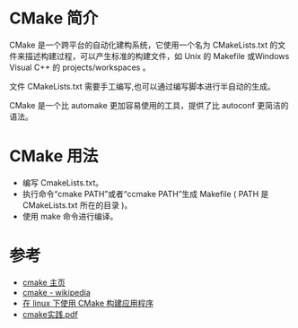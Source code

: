 
# CMake 简介

CMake 是一个跨平台的自动化建构系统，它使用一个名为 CMakeLists.txt 的文件来描述构建过程，可以产生标准的构建文件，如 Unix 的 Makefile 或Windows Visual C++ 的 projects/workspaces 。

文件 CMakeLists.txt 需要手工编写,也可以通过编写脚本进行半自动的生成。

CMake 是一个比 automake 更加容易使用的工具，提供了比 autoconf 更简洁的语法。

# CMake 用法

* 编写 CmakeLists.txt。
* 执行命令“cmake PATH”或者“ccmake PATH”生成 Makefile ( PATH 是 CMakeLists.txt 所在的目录 )。
* 使用 make 命令进行编译。

# 参考

* [cmake 主页](https://cmake.org/)
* [cmake - wikipedia](https://zh.wikipedia.org/zh-cn/CMake)
* [在 linux 下使用 CMake 构建应用程序](https://www.ibm.com/developerworks/cn/linux/l-cn-cmake/)
* [cmake实践.pdf](http://sewm.pku.edu.cn/src/paradise/reference/CMake%20Practice.pdf)
